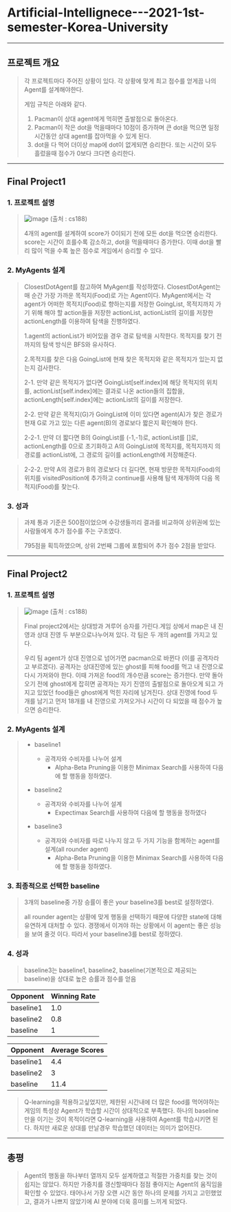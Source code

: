 # Artificial-Intellignece---2021-1st-semester-Korea-University
--------
## 프로젝트 개요
> 각 프로젝트마다 주어진 상황이 있다. 각 상황에 맞게 최고 점수를 얻게끔 나의 Agent를 설계해야한다. 
> 
> 게임 규칙은 아래와 같다.
> 1. Pacman이 상대 agent에게 먹히면 출발점으로 돌아온다.
> 2. Pacman이 작은 dot을 먹을때마다 10점이 증가하며 큰 dot을 먹으면 일정시간동안 상대 agent를 잡아먹을 수 있게 된다.
> 3. dot을 다 먹어 더이상 map에 dot이 없게되면 승리한다. 또는 시간이 모두 흘렀을때 점수가 0보다 크다면 승리한다.
> 
----
## Final Project1
### 1. 프로젝트 설명
> ![image](https://user-images.githubusercontent.com/65549245/129654733-fb9af1b7-b95f-4161-957d-febd8a64514b.png)
> (출처 : cs188)
> 
> 4개의 agent를 설계하여 score가 0이되기 전에 모든 dot을 먹으면 승리한다.
> score는 시간이 흐를수록 감소하고, dot을 먹을때마다 증가한다.
> 이때 dot을 빨리 많이 먹을 수록 높은 점수로 게임에서 승리할 수 있다.
> 
### 2. MyAgents 설계
> ClosestDotAgent를 참고하여 MyAgent를 작성하였다. ClosestDotAgent는 매 순간 가장 가까운 목적지(Food)로 가는 Agent이다.
> MyAgent에서는 각 agent가 어떠한 목적지(Food)로 향하는지를 저장한 GoingList, 목적지까지 가기 위해 해야 할 action들을 저장한 actionList, actionList의 길이를 저장한 actionLength를 이용하여 탐색을 진행하였다. 
> 
> 1.agent의 actionList가 비어있을 경우 경로 탐색을 시작한다. 목적지를 찾기 전까지의 탐색 방식은 BFS와 유사하다.
> 
> 2.목적지를 찾은 다음 GoingList에 현재 찾은 목적지와 같은 목적지가 있는지 없는지 검사한다.
> 
> 2-1. 만약 같은 목적지가 없다면 GoingList[self.index]에 해당 목적지의 위치를, actionList[self.index]에는 결과로 나온 action들의 집합을, actionLength[self.index]에는 actionList의 길이를 저장한다.
> 
> 2-2. 만약 같은 목적지(G)가 GoingList에 이미 있다면 agent(A)가 찾은 경로가 현재 G로 가고 있는 다른 agent(B)의 경로보다 짧은지 확인해야 한다.
> 
> 2-2-1. 만약 더 짧다면 B의 GoingList를 (-1,-1)로, actionList를 []로, actionLength를 0으로 초기화하고 A의 GoingList에 목적지를, 목적지까지
의 경로를 actionList에, 그 경로의 길이를 actionLength에 저장해준다.

> 2-2-2. 만약 A의 경로가 B의 경로보다 더 길다면, 현재 방문한 목적지(Food)의 위치를 visitedPosition에 추가하고 continue를 사용해 탐색 재개하여 다음 목적지(Food)를 찾는다. 
> 
### 3. 성과
> 과제 통과 기준은 500점이었으며 수강생들끼리 결과를 비교하여 상위권에 있는 사람들에게 추가 점수를 주는 구조였다.
> 
> 795점을 획득하였으며, 상위 2번째 그룹에 포함되어 추가 점수 2점을 받았다.
> 
--------

## Final Project2
### 1. 프로젝트 설명
> ![image](https://user-images.githubusercontent.com/65549245/129656063-981ce110-f85b-4504-9f8c-43caab2256a4.png)
> (출처 : cs188)
> 
> Final project2에서는 상대방과 겨루어 승자를 가린다.게임 상에서 map은 내 진영과 상대 진영 두 부분으로나누어져 있다. 각 팀은 두 개의 agent를 가지고 있다.
> 
> 우리 팀 agent가 상대 진영으로 넘어가면 pacman으로 바뀐다 (이를 공격자라고 부르겠다). 공격자는 상대진영에 있는 ghost를 피해 food를 먹고 내 진영으로 다시 가져와야 한다. 이때 가져온 food의 개수만큼 score는 증가한다. 만약 돌아오기 전에 ghost에게 잡히면 공격자는 자기 진영의 출발점으로 돌아오게 되고 가지고 있었던 food들은 ghost에게 먹힌 자리에 남겨진다. 상대 진영에 food 두 개를 남기고 먼저 18개를 내 진영으로 가져오거나 시간이 다 되었을 때 점수가 높으면 승리한다.
> 
### 2. MyAgents 설계
> + baseline1 
>   + 공격자와 수비자를 나누어 설계
>     + Alpha-Beta Pruning을 이용한 Minimax Search를 사용하여 다음에 할 행동을 정하였다.
>     
> + baseline2
>   + 공격자와 수비자를 나누어 설계
>     + Expectimax Search를 사용하여 다음에 할 행동을 정하였다
>
> + baseline3
>   + 공격자와 수비자를 따로 나누지 않고 두 가지 기능을 함께하는 agent를 설계(all rounder agent)
>     + Alpha-Beta Pruning을 이용한 Minimax Search를 사용하여 다음에 할 행동을 정하였다.


### 3. 최종적으로 선택한 baseline
> 3개의 baseline중 가장 승률이 좋은 your baseline3를 best로 설정하였다.
>
> all rounder agent는 상황에 맞게 행동을 선택하기 때문에 다양한 state에 대해 유연하게 대처할 수 있다. 경쟁에서 이겨야 하는 상황에서 이 agent는 좋은 성능을 보여 줄것 이다. 따라서 your baseline3를 best로 정하였다.

### 4. 성과
> baseline3는 baseline1, baseline2, baseline(기본적으로 제공되는 baseline)을 상대로 높은 승률과 점수를 얻음
> 
|Opponent|Winning Rate|
|------|---|
|baseline1|1.0|
|baseline2|0.8|
|baseline|1|

> 
|Opponent|Average Scores|
|------|---|
|baseline1|4.4|
|baseline2|3|
|baseline|11.4|

> Q-learning을 적용하고싶었지만, 제한된 시간내에 더 많은 food를 먹어야하는 게임의 특성상 Agent가 학습할 시간이 상대적으로 부족했다. 
> 하나의 baseline만을 이기는 것이 목적이라면 Q-learning을 사용하여 Agent를 학습시키면 된다. 하지만 새로운 상대를 만날경우 학습했던 데이터는 의미가 없어진다.  
--------
## 총평
> Agent의 행동을 하나부터 열까지 모두 설계하였고 적절한 가중치를 찾는 것이 쉽지는 않았다. 하지만 가중치를 갱신할때마다 점점 좋아지는 Agent의 움직임을 확인할 수 있었다. 
> 태어나서 가장 오랜 시간 동안 하나의 문제를 가지고 고민했었고, 결과가 나쁘지 않았기에 AI 분야에 더욱 흥미를 느끼게 되었다.
